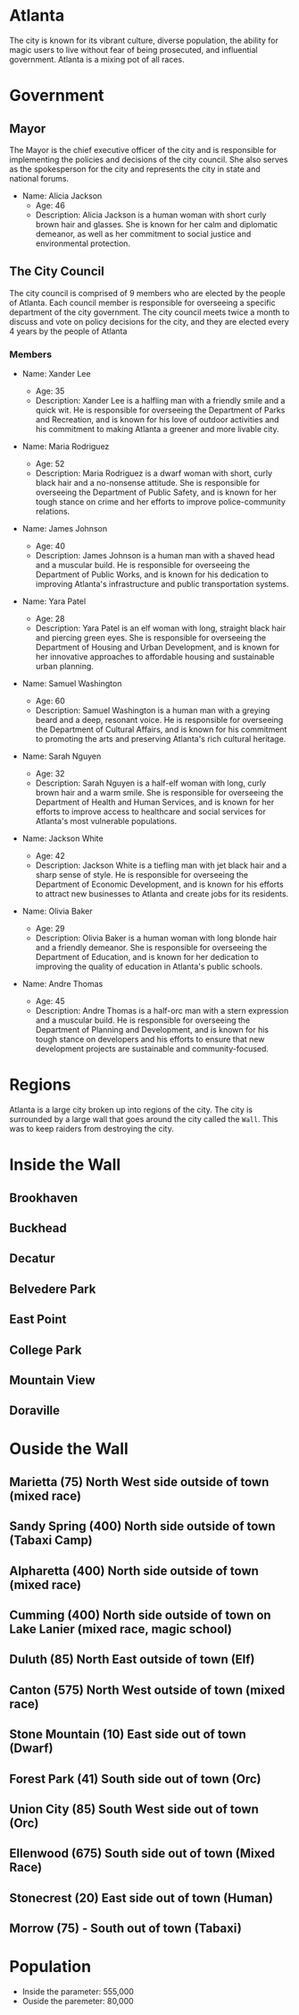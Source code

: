 # Atlanta
The city is known for its vibrant culture, diverse population, the ability for magic users to live without fear of being prosecuted, and influential government.  Atlanta is a mixing pot of all races.

# Government

## Mayor

The Mayor is the chief executive officer of the city and is responsible for implementing the policies and decisions of the city council. She also serves as the spokesperson for the city and represents the city in state and national forums.

- Name:  Alicia Jackson
  - Age:  46
  - Description: Alicia Jackson is a human woman with short curly brown hair and glasses. She is known for her calm and diplomatic demeanor, as well as her commitment to social justice and environmental protection.


## The City Council

The city council is comprised of 9 members who are elected by the people of Atlanta. Each council member is responsible for overseeing a specific department of the city government.  The city council meets twice a month to discuss and vote on policy decisions for the city, and they are elected every 4 years by the people of Atlanta

### Members

- Name: Xander Lee
  - Age:  35
  - Description: Xander Lee is a halfling man with a friendly smile and a quick wit. He is responsible for overseeing the Department of Parks and Recreation, and is known for his love of outdoor activities and his commitment to making Atlanta a greener and more livable city.

- Name: Maria Rodriguez
  - Age:  52
  - Description: Maria Rodriguez is a dwarf woman with short, curly black hair and a no-nonsense attitude. She is responsible for overseeing the Department of Public Safety, and is known for her tough stance on crime and her efforts to improve police-community relations.

- Name: James Johnson
  - Age:  40
  - Description: James Johnson is a human man with a shaved head and a muscular build. He is responsible for overseeing the Department of Public Works, and is known for his dedication to improving Atlanta's infrastructure and public transportation systems.

- Name: Yara Patel
  - Age:  28
  - Description: Yara Patel is an elf woman with long, straight black hair and piercing green eyes. She is responsible for overseeing the Department of Housing and Urban Development, and is known for her innovative approaches to affordable housing and sustainable urban planning.

- Name: Samuel Washington
  - Age:  60
  - Description: Samuel Washington is a human man with a greying beard and a deep, resonant voice. He is responsible for overseeing the Department of Cultural Affairs, and is known for his commitment to promoting the arts and preserving Atlanta's rich cultural heritage.

- Name: Sarah Nguyen
  - Age:  32
  - Description: Sarah Nguyen is a half-elf woman with long, curly brown hair and a warm smile. She is responsible for overseeing the Department of Health and Human Services, and is known for her efforts to improve access to healthcare and social services for Atlanta's most vulnerable populations.

- Name: Jackson White
  - Age:  42
  - Description: Jackson White is a tiefling man with jet black hair and a sharp sense of style. He is responsible for overseeing the Department of Economic Development, and is known for his efforts to attract new businesses to Atlanta and create jobs for its residents.

- Name: Olivia Baker
  - Age:  29
  - Description: Olivia Baker is a human woman with long blonde hair and a friendly demeanor. She is responsible for overseeing the Department of Education, and is known for her dedication to improving the quality of education in Atlanta's public schools.

- Name: Andre Thomas
  - Age:  45
  - Description: Andre Thomas is a half-orc man with a stern expression and a muscular build. He is responsible for overseeing the Department of Planning and Development, and is known for his tough stance on developers and his efforts to ensure that new development projects are sustainable and community-focused.

# Regions

Atlanta is a large city broken up into regions of the city.  The city is surrounded by a large wall that goes around the city called the `Wall`.  This was to keep raiders from destroying the city.     

# Inside the Wall

## Brookhaven
## Buckhead
## Decatur
## Belvedere Park
## East Point    
## College Park
## Mountain View
## Doraville
       
# Ouside the Wall

## Marietta (75) North West side outside of town (mixed race)
## Sandy Spring (400) North side outside of town (Tabaxi Camp)
## Alpharetta (400) North side outside of town (mixed race)
## Cumming (400) North side outside of town on Lake Lanier (mixed race, magic school)
## Duluth (85) North East outside of town (Elf)
## Canton (575) North West outside of town (mixed race)
## Stone Mountain (10) East side out of town (Dwarf) 
## Forest Park (41) South side out of town (Orc)
## Union City (85) South West side out of town (Orc)
## Ellenwood (675) South side out of town (Mixed Race)
## Stonecrest (20) East side out of town (Human)
## Morrow (75) - South out of town (Tabaxi)
          
# Population
  - Inside the parameter:  555,000
  - Ouside the paremeter:  80,000


